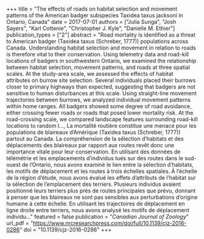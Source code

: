 +++
title = "The effects of roads on habitat selection and movement patterns of the American badger subspecies Taxidea taxus jacksoni in Ontario, Canada"
date = 2017-07-01
authors = ["Julia Sunga", "Josh Sayers", "Karl Cottenie", "Christopher J. Kyle", "Danielle M. Ethier"]
publication_types = ["2"]
abstract = "Road mortality is identified as a threat to American badger (Taxidea taxus (Schreber, 1777)) populations across Canada. Understanding habitat selection and movement in relation to roads is therefore vital to their conservation. Using telemetry data and road-kill locations of badgers in southwestern Ontario, we examined the relationship between habitat selection, movement patterns, and roads at three spatial scales. At the study-area scale, we assessed the effects of habitat attributes on burrow site selection. Several individuals placed their burrows closer to primary highways than expected, suggesting that badgers are not sensitive to human disturbances at this scale. Using straight-line movement trajectories between burrows, we analyzed individual movement patterns within home ranges. All badgers showed some degree of road avoidance, either crossing fewer roads or roads that posed lower mortality risk. At the road-crossing scale, we compared landscape features surrounding road-kill locations to random l..., La mortalité routière constitue une menace pour les populations de blaireaux d’Amérique (Taxidea taxus (Schreber, 1777)) partout au Canada. La compréhension de la sélection d’habitats et des déplacements des blaireaux par rapport aux routes revêt donc une importance vitale pour leur conservation. En utilisant des données de télémétrie et les emplacements d’individus tués sur des routes dans le sud-ouest de l’Ontario, nous avons examiné le lien entre la sélection d’habitats, les motifs de déplacement et les routes à trois échelles spatiales. À l’échelle de la région d’étude, nous avons évalué les effets d’attributs de l’habitat sur la sélection de l’emplacement des terriers. Plusieurs individus avaient positionné leurs terriers plus près de routes principales que prévu, donnant à penser que les blaireaux ne sont pas sensibles aux perturbations d’origine humaine à cette échelle. En utilisant les trajectoires de déplacement en ligne droite entre terriers, nous avons analysé les motifs de déplacement individu..."
featured = false
publication = "*Canadian Journal of Zoology*"
url_pdf = "https://www.nrcresearchpress.com/doi/full/10.1139/cjz-2016-0286"
doi = "10.1139/cjz-2016-0286"
+++

